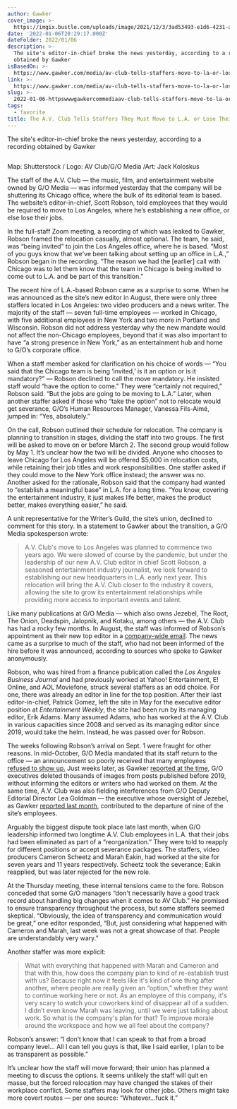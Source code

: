 ```yaml
---
author: Gawker
cover_image: >-
  https://imgix.bustle.com/uploads/image/2021/12/3/3ad53493-e1d6-4231-a2b0-8de9eb897ec3-gwk-av-club-social.jpg?w=1200&h=630&fit=crop&crop=faces&fm=jpg
date: '2022-01-06T20:29:17.000Z'
dateFolder: 2022/01/06
description: >-
  The site's editor-in-chief broke the news yesterday, according to a recording
  obtained by Gawker
isBasedOn: >-
  https://www.gawker.com/media/av-club-tells-staffers-move-to-la-or-lose-their-jobs
link: >-
  https://www.gawker.com/media/av-club-tells-staffers-move-to-la-or-lose-their-jobs
slug: >-
  2022-01-06-httpswwwgawkercommediaav-club-tells-staffers-move-to-la-or-lose-their-jobs
tags:
  - favorite
title: The A.V. Club Tells Staffers They Must Move to L.A. or Lose Their Jobs
---
```

<p>The site's editor-in-chief broke the news yesterday, according to a recording obtained by Gawker</p>
<figure><picture><source media="(min-width:1025px)" srcset="https://imgix.bustle.com/uploads/image/2021/12/3/8bc3d3b1-11f1-4bf3-8626-b62321e9a5a0-gwk-av-club.jpg?w=840&amp;h=774&amp;fit=crop&amp;crop=faces&amp;auto=format%2Ccompress, https://imgix.bustle.com/uploads/image/2021/12/3/8bc3d3b1-11f1-4bf3-8626-b62321e9a5a0-gwk-av-club.jpg?w=840&amp;h=774&amp;fit=crop&amp;crop=faces&amp;auto=format%2Ccompress&amp;q=50&amp;dpr=2 2x"/><source media="(min-width:768px)" srcset="https://imgix.bustle.com/uploads/image/2021/12/3/8bc3d3b1-11f1-4bf3-8626-b62321e9a5a0-gwk-av-club.jpg?w=984&amp;h=907&amp;fit=crop&amp;crop=faces&amp;auto=format%2Ccompress, https://imgix.bustle.com/uploads/image/2021/12/3/8bc3d3b1-11f1-4bf3-8626-b62321e9a5a0-gwk-av-club.jpg?w=984&amp;h=907&amp;fit=crop&amp;crop=faces&amp;auto=format%2Ccompress&amp;q=50&amp;dpr=2 2x"/><source srcset="https://imgix.bustle.com/uploads/image/2021/12/3/8bc3d3b1-11f1-4bf3-8626-b62321e9a5a0-gwk-av-club.jpg?w=382&amp;h=352&amp;fit=crop&amp;crop=faces&amp;auto=format%2Ccompress, https://imgix.bustle.com/uploads/image/2021/12/3/8bc3d3b1-11f1-4bf3-8626-b62321e9a5a0-gwk-av-club.jpg?w=382&amp;h=352&amp;fit=crop&amp;crop=faces&amp;auto=format%2Ccompress&amp;q=50&amp;dpr=2 2x"/><img alt="" src="https://imgix.bustle.com/uploads/image/2021/12/3/8bc3d3b1-11f1-4bf3-8626-b62321e9a5a0-gwk-av-club.jpg?w=382&amp;h=352&amp;fit=crop&amp;crop=faces&amp;auto=format%2Ccompress"/></picture></figure>
<p>Map: Shutterstock / Logo: AV Club/G/O Media /Art: Jack Koloskus</p>
<p>The staff of the A.V. Club — the music, film, and entertainment website owned by G/O Media — was informed yesterday that the company will be shuttering its Chicago office, where the bulk of its editorial team is based. The website’s editor-in-chief, Scott Robson, told employees that they would be required to move to Los Angeles, where he’s establishing a new office, or else lose their jobs.</p>
<p>In the full-staff Zoom meeting, a recording of which was leaked to Gawker, Robson framed the relocation casually, almost optional. The team, he said, was “being invited” to join the Los Angeles office, where he is based. “Most of you guys know that we've been talking about setting up an office in L.A.,” Robson began in the recording. “The reason we had the [earlier] call with Chicago was to let them know that the team in Chicago is being invited to come out to L.A. and be part of this transition.”</p>
<p>The recent hire of L.A.-based Robson came as a surprise to some. When he was announced as the site’s new editor in August, there were only three staffers located in Los Angeles: two video producers and a news writer. The majority of the staff — seven full-time employees — worked in Chicago, with five additional employees in New York and two more in Portland and Wisconsin. Robson did not address yesterday why the new mandate would not affect the non-Chicago employees, beyond that it was also important to have “a strong presence in New York,” as an entertainment hub and home to G/O’s corporate office.</p>
<p>When a staff member asked for clarification on his choice of words — “You said that the Chicago team is being ‘invited,’ is it an option or is it mandatory?” — Robson declined to call the move mandatory. He insisted staff would “have the option to come.” They were “certainly not required,” Robson said. “But the jobs are going to be moving to L.A.” Later, when another staffer asked if those who “take the option” not to relocate would get severance, G/O’s Human Resources Manager, Vanessa Fils-Aimé, jumped in: “Yes, absolutely.”</p>
<p>On the call, Robson outlined their schedule for relocation. The company is planning to transition in stages, dividing the staff into two groups. The first will be asked to move on or before March 2. The second group would follow by May 1. It’s unclear how the two will be divided. Anyone who chooses to leave Chicago for Los Angeles will be offered $5,000 in relocation costs, while retaining their job titles and work responsibilities. One staffer asked if they could move to the New York office instead; the answer was no. Another asked for the rationale, Robson said that the company had wanted to “establish a meaningful base” in L.A. for a long time. “You know, covering the entertainment industry, it just makes life better, makes the product better, makes everything easier,” he said.</p>
<p>A unit representative for the Writer’s Guild, the site’s union, declined to comment for this story. In a statement to Gawker about the transition, a G/O Media spokesperson wrote:</p>
<blockquote>​​A.V. Club's move to Los Angeles was planned to commence two years ago. We were slowed of course by the pandemic, but under the leadership of our new A.V. Club editor in chief Scott Robson, a seasoned entertainment industry journalist, we look forward to establishing our new headquarters in L.A. early next year. This relocation will bring the A.V. Club closer to the industry it covers, allowing the site to grow its entertainment relationships while providing more access to important events and talent.</blockquote>
<p>Like many publications at G/O Media — which also owns Jezebel, The Root, The Onion, Deadspin, Jalopnik, and Kotaku, among others — the A.V. Club has had a rocky few months. In August, the staff was informed of Robson’s appointment as their new top editor in a <a href="https://www.prnewswire.com/news-releases/go-media-announces-new-editors-in-chief-of-av-club-gizmodo-jezebel-301366488.html">company-wide email</a>. The news came as a surprise to much of the staff, who had not been informed of the hire before it was announced, according to sources who spoke to Gawker anonymously.</p>
<p>Robson, who was hired from a finance publication called the<em> Los Angeles Business Journal </em>and had previously worked at Yahoo! Entertainment, E! Online, and AOL Moviefone, struck several staffers as an odd choice. For one, there was already an editor in line for the top position. After their last editor-in-chief, Patrick Gomez, left the site in May for the executive editor position at <em>Entertainment Weekly</em>, the site had been run by its managing editor, Erik Adams. Many assumed Adams, who has worked at the A.V. Club in various capacities since 2008 and served as its managing editor since 2019, would take the helm. Instead, he was passed over for Robson.</p>
<p>The weeks following Robson’s arrival on Sept. 1 were fraught for other reasons. In mid-October, G/O Media mandated that its staff return to the office — an announcement so poorly received that many employees <a href="https://www.thedailybeast.com/go-media-mandated-staff-return-to-offices-and-many-didnt-show">refused to show up.</a> Just weeks later, as Gawker <a href="https://www.gawker.com/media/go-media-staffers-confused-about-missing-photos">reported at the time</a>, G/O executives deleted thousands of images from posts published before 2019, without informing the editors or writers who had worked on them. At the same time, A.V. Club was also fielding interferences from G/O Deputy Editorial Director Lea Goldman — the executive whose oversight of Jezebel, as Gawker <a href="https://www.gawker.com/media/inside-the-turmoil-at-jezebel">reported last month</a>, contributed to the departure of nine of the site’s employees.</p>
<p>Arguably the biggest dispute took place late last month, when G/O leadership informed two longtime A.V. Club employees in L.A. that their jobs had been eliminated as part of a “reorganization.” They were told to reapply for different positions or accept severance packages. The staffers, video producers Cameron Scheetz and Marah Eakin, had worked at the site for seven years and 11 years respectively. Scheetz took the severance; Eakin reapplied, but was later rejected for the new role.</p>
<p>At the Thursday meeting, these internal tensions came to the fore. Robson conceded that some G/O managers “don't necessarily have a good track record about handling big changes when it comes to AV Club.” He promised to ensure transparency throughout the process, but some staffers seemed skeptical. “Obviously, the idea of transparency and communication would be great,” one editor responded, “But, just considering what happened with Cameron and Marah, last week was not a great showcase of that. People are understandably very wary.”</p>
<p>Another staffer was more explicit:</p>
<blockquote>What with everything that happened with Marah and Cameron and that with this, how does the company plan to kind of re-establish trust with us? Because right now it feels like it's kind of one thing after another, where people are really given an “option,” whether they want to continue working here or not. As an employee of this company, it's very scary to watch your coworkers kind of disappear all of a sudden. I didn’t even know Marah was leaving, until we were just talking about work. So what is the company's plan for that? To improve morale around the workspace and how we all feel about the company?</blockquote>
<p>Robson’s answer: “I don’t know that I can speak to that from a broad company level… All I can tell you guys is that, like I said earlier, I plan to be as transparent as possible.”</p>
<p>It’s unclear how the staff will move forward; their union has planned a meeting to discuss the options. It seems unlikely the staff will quit en masse, but the forced relocation may have changed the stakes of their workplace conflict. Some staffers may look for other jobs. Others might take more covert routes — per one source: “Whatever…fuck it.”</p>
